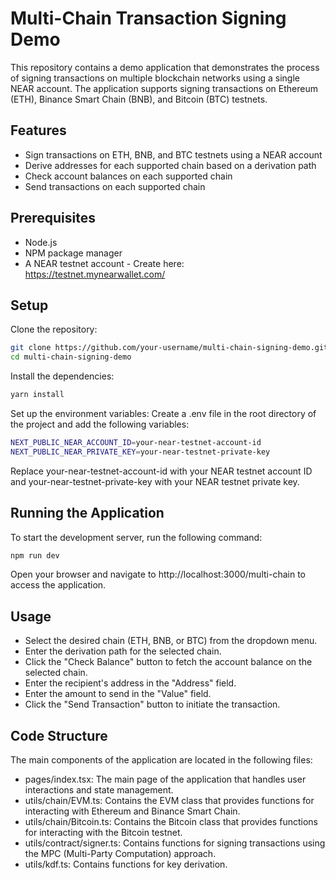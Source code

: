 # Multi-Chain Transaction Signing Demo

This repository contains a demo application that demonstrates the process of signing transactions on multiple blockchain networks using a single NEAR account. The application supports signing transactions on Ethereum (ETH), Binance Smart Chain (BNB), and Bitcoin (BTC) testnets.

## Features

- Sign transactions on ETH, BNB, and BTC testnets using a NEAR account
- Derive addresses for each supported chain based on a derivation path
- Check account balances on each supported chain
- Send transactions on each supported chain

## Prerequisites

- Node.js
- NPM package manager
- A NEAR testnet account - Create here: https://testnet.mynearwallet.com/

## Setup

Clone the repository:

```bash
git clone https://github.com/your-username/multi-chain-signing-demo.git
cd multi-chain-signing-demo
```

Install the dependencies:

```bash
yarn install
```

Set up the environment variables: Create a .env file in the root directory of the project and add the following variables:

```bash
NEXT_PUBLIC_NEAR_ACCOUNT_ID=your-near-testnet-account-id
NEXT_PUBLIC_NEAR_PRIVATE_KEY=your-near-testnet-private-key
```

Replace your-near-testnet-account-id with your NEAR testnet account ID and your-near-testnet-private-key with your NEAR testnet private key.

## Running the Application

To start the development server, run the following command:

```bash
npm run dev
```

Open your browser and navigate to http://localhost:3000/multi-chain to access the application.

## Usage

- Select the desired chain (ETH, BNB, or BTC) from the dropdown menu.
- Enter the derivation path for the selected chain.
- Click the "Check Balance" button to fetch the account balance on the selected chain.
- Enter the recipient's address in the "Address" field.
- Enter the amount to send in the "Value" field.
- Click the "Send Transaction" button to initiate the transaction.

## Code Structure

The main components of the application are located in the following files:

- pages/index.tsx: The main page of the application that handles user interactions and state management.
- utils/chain/EVM.ts: Contains the EVM class that provides functions for interacting with Ethereum and Binance Smart Chain.
- utils/chain/Bitcoin.ts: Contains the Bitcoin class that provides functions for interacting with the Bitcoin testnet.
- utils/contract/signer.ts: Contains functions for signing transactions using the MPC (Multi-Party Computation) approach.
- utils/kdf.ts: Contains functions for key derivation.
